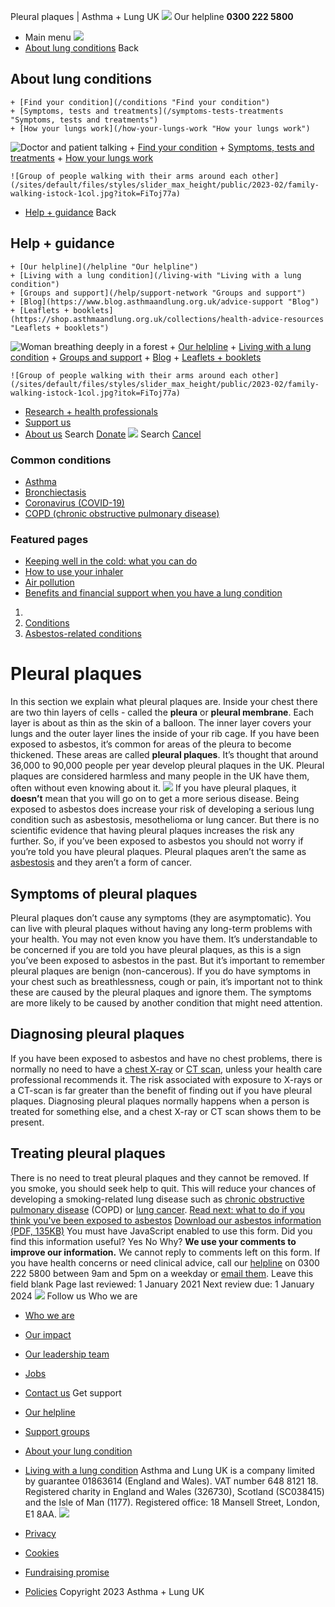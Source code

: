 
Pleural plaques | Asthma + Lung UK
 [![](/themes/custom/asthma-lung-uk/images/aluk-logo.png)](/ "Homepage")
 Our helpline **0300 222 5800**
* Main menu
![](/wingsuit/asthma-lung-uk/images/aluk-logo.png)
* [About lung conditions](#about "About lung conditions")
 Back
 
## About lung conditions
	+ [Find your condition](/conditions "Find your condition")
	+ [Symptoms, tests and treatments](/symptoms-tests-treatments "Symptoms, tests and treatments")
	+ [How your lungs work](/how-your-lungs-work "How your lungs work")
![Doctor and patient talking](/sites/default/files/styles/slider_max_height/public/2023-02/119589.jpg?itok=IfMKqhqJ)
	+ [Find your condition](/conditions)
	+ [Symptoms, tests and treatments](/symptoms-tests-treatments)
	+ [How your lungs work](/how-your-lungs-work)
	
	
	![Group of people walking with their arms around each other](/sites/default/files/styles/slider_max_height/public/2023-02/family-walking-istock-1col.jpg?itok=FiToj77a)
* [Help + guidance](#get-support "Help + guidance")
 Back
 
## Help + guidance
	+ [Our helpline](/helpline "Our helpline")
	+ [Living with a lung condition](/living-with "Living with a lung condition")
	+ [Groups and support](/help/support-network "Groups and support")
	+ [Blog](https://www.blog.asthmaandlung.org.uk/advice-support "Blog")
	+ [Leaflets + booklets](https://shop.asthmaandlung.org.uk/collections/health-advice-resources "Leaflets + booklets")
![Woman breathing deeply in a forest](/sites/default/files/styles/slider_max_height/public/2023-02/A%2BLUK%20Generic73.jpg?itok=IY-jWei3)
	+ [Our helpline](/helpline)
	+ [Living with a lung condition](/living-with)
	+ [Groups and support](/help/support-network)
	+ [Blog](https://www.blog.asthmaandlung.org.uk/advice-support)
	+ [Leaflets + booklets](https://shop.asthmaandlung.org.uk/collections/health-advice-resources "Leaflets and booklets about lung conditions")
	
	
	![Group of people walking with their arms around each other](/sites/default/files/styles/slider_max_height/public/2023-02/family-walking-istock-1col.jpg?itok=FiToj77a)
* [Research + health professionals](/research-health-professionals "Research + health professionals")
* [Support us](/support-us "Support us")
* [About us](/about-us "About us")
Search
[Donate](https://action.asthmaandlung.org.uk/page/99720/donate/1?ea_tracking_id=General_WebsiteALUK_Header_Regular "Donate") 
 [![](/themes/custom/asthma-lung-uk/images/aluk-logo.png)](/ "Homepage")
Search
[Cancel](#)
### Common conditions
* [Asthma](/conditions/asthma)
* [Bronchiectasis](/conditions/bronchiectasis)
* [Coronavirus (COVID-19)](/conditions/coronavirus)
* [COPD (chronic obstructive pulmonary disease)](/conditions/copd-chronic-obstructive-pulmonary-disease)
### Featured pages
* [Keeping well in the cold: what you can do](/living-with/cold-weather)
* [How to use your inhaler](/living-with/inhaler-videos)
* [Air pollution](/living-with/air-pollution)
* [Benefits and financial support when you have a lung condition](/living-with/benefits)
1. 
3. [Conditions](/conditions)
5. [Asbestos-related conditions](/conditions/asbestos-related-conditions)
# Pleural plaques
In this section we explain what pleural plaques are.
Inside your chest there are two thin layers of cells - called the **pleura** or **pleural membrane**. Each layer is about as thin as the skin of a balloon. The inner layer covers your lungs and the outer layer lines the inside of your rib cage. If you have been exposed to asbestos, it’s common for areas of the pleura to become thickened. These areas are called **pleural plaques**.
It’s thought that around 36,000 to 90,000 people per year develop pleural plaques in the UK. Pleural plaques are considered harmless and many people in the UK have them, often without even knowing about it.
![](/sites/default/files/meso%20diagram.png)
If you have pleural plaques, it **doesn’t** mean that you will go on to get a more serious disease.
Being exposed to asbestos does increase your risk of developing a serious lung condition such as asbestosis, mesothelioma or lung cancer. But there is no scientific evidence that having pleural plaques increases the risk any further. So, if you’ve been exposed to asbestos you should not worry if you’re told you have pleural plaques.
Pleural plaques aren’t the same as [asbestosis](https://www.blf.org.uk/support-for-you/asbestos-related-conditions/asbestosis) and they aren’t a form of cancer.
## Symptoms of pleural plaques
Pleural plaques don’t cause any symptoms (they are asymptomatic). You can live with pleural plaques without having any long-term problems with your health. You may not even know you have them.
It’s understandable to be concerned if you are told you have pleural plaques, as this is a sign you’ve been exposed to asbestos in the past. But it’s important to remember pleural plaques are benign (non-cancerous).
If you do have symptoms in your chest such as breathlessness, cough or pain, it’s important not to think these are caused by the pleural plaques and ignore them. The symptoms are more likely to be caused by another condition that might need attention.
## Diagnosing pleural plaques
If you have been exposed to asbestos and have no chest problems, there is normally no need to have a [chest X-ray](http://www.blf.org.uk/support-for-you/breathing-tests/imaging-scans#x-ray) or [CT scan](http://www.blf.org.uk/support-for-you/breathing-tests/imaging-scans#ct-scan), unless your health care professional recommends it. The risk associated with exposure to X-rays or a CT-scan is far greater than the benefit of finding out if you have pleural plaques.
Diagnosing pleural plaques normally happens when a person is treated for something else, and a chest X-ray or CT scan shows them to be present.
## Treating pleural plaques
There is no need to treat pleural plaques and they cannot be removed.
If you smoke, you should seek help to quit. This will reduce your chances of developing a smoking-related lung disease such as [chronic obstructive pulmonary disease](https://www.blf.org.uk/support-for-you/copd) (COPD) or [lung cancer](https://www.blf.org.uk/support-for-you/lung-cancer).
[Read next: what to do if you think you've been exposed to asbestos](https://www.blf.org.uk/support-for-you/asbestos-related-conditions/ive-been-exposed)
[Download our asbestos information (PDF, 135KB)](https://www.blf.org.uk/sites/default/files/Abestos_and_your_lungs_V4_downloadable_PDF.pdf)
You must have JavaScript enabled to use this form.
Did you find this information useful?
Yes
No
Why?
**We use your comments to improve our information.** We cannot reply to comments left on this form. If you have health concerns or need clinical advice, call our [helpline](/helpline) on 0300 222 5800 between 9am and 5pm on a weekday or [email them](/helpline).
Leave this field blank
Page last reviewed: 
1 January 2021
Next review due: 
1 January 2024
 [![](/sites/default/files/2023-01/footer-logo%20%281%29.png)](/ "Homepage")
Follow us
 Who we are
 
* [Who we are](/about-us/who-we-are)
* [Our impact](/about-us/our-impact)
* [Our leadership team](/about-us/our-leadership-team)
* [Jobs](/work-us)
* [Contact us](/about-us/contact-us)
 Get support
 
* [Our helpline](/helpline)
* [Support groups](/help/support-network)
* [About your lung condition](/conditions)
* [Living with a lung condition](/living-with)
Asthma and Lung UK is a company limited by guarantee 01863614 (England and Wales). VAT number 648 8121 18.
Registered charity in England and Wales (326730), Scotland (SC038415) and the Isle of Man (1177). Registered office: 18 Mansell Street, London, E1 8AA.
[![](/sites/default/files/2023-01/reg-logo%20%281%29.png)](https://www.fundraisingregulator.org.uk)
![]()
![]()
* [Privacy](/privacy-policy)
* [Cookies](/cookies-how-we-use-them)
* [Fundraising promise](/fundraising-promise)
* [Policies](/about-us/policies)
 Copyright 2023 Asthma + Lung UK
 
